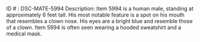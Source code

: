 ID # : DSC-MATE-5994
Description: Item 5994 is a human male, standing at approximately 6 feet tall. His most notable feature is a spot on his mouth that resembles a clown nose. His eyes are a bright blue and resemble those of a clown. Item 5994 is often seen wearing a hooded sweatshirt and a medical mask.